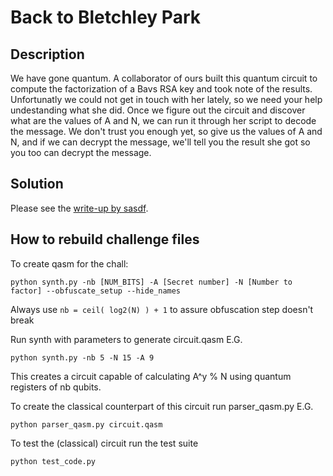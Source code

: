 # Back to Bletchley Park

## Description

We have gone quantum. A collaborator of ours built this quantum circuit to
compute the factorization of a Bavs RSA key and took note of the results.
Unfortunatly we could not get in touch with her lately, so we need your
help undestanding what she did. Once we figure out the circuit and
discover what are the values of A and N, we can run it through her script to
decode the message. We don't trust you enough yet, so give us the values of
A and N, and if we can decrypt the message, we'll tell you the result she got
so you too can decrypt the message.

## Solution

Please see the [write-up by sasdf](https://sasdf.github.io/ctf/writeup/2018/pwn2win/rev/back_to_bletchley_park/).

## How to rebuild challenge files

To create qasm for the chall:

```
python synth.py -nb [NUM_BITS] -A [Secret number] -N [Number to factor] --obfuscate_setup --hide_names
```

Always use `nb = ceil( log2(N) ) + 1` to assure obfuscation step doesn't break


Run synth with parameters to generate circuit.qasm
E.G.

```
python synth.py -nb 5 -N 15 -A 9
```

This creates a circuit capable of calculating A^y % N using quantum registers
of nb qubits.

To create the classical counterpart of this circuit run parser_qasm.py
E.G.

```
python parser_qasm.py circuit.qasm
```

To test the (classical) circuit run the test suite

```
python test_code.py
```

